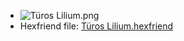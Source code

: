 - ![Türos Lilium.png](../assets/Türos_Lilium_1740438228804_0.png)
- Hexfriend file: [Türos Lilium.hexfriend](../assets/Türos_Lilium_1740438238727_0.hexfriend)
